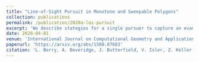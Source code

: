 ```yaml
---
title: "Line-of-Sight Pursuit in Monotone and Sweepable Polygons"
collection: publications
permalink: /publication/2020a-los-pursuit
excerpt: 'We describe stategies for a single pursuer to capture an evader in certain polygon families. The pursuer has a map of the environment, but cannot see around corners.'
date: 2020-04-01
venue: 'International Journal on Computational Geometry and Applications'
paperurl: 'https://arxiv.org/abs/1508.07603'
citation: 'L. Berry, A. Beveridge, J. Butterfield, V. Isler, Z. Keller, A. Shine, J. Wang,  Line-of-Sight Pursuit in Monotone and Scallop Polygons, International Journal on Computational Geometry and Applications,  Vol. 29, No. 4 (2020) 307–351.' 
---
```

